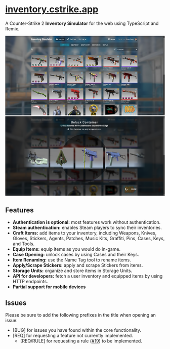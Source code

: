 # [inventory.cstrike.app](https://inventory.cstrike.app/)

A Counter-Strike 2 **Inventory Simulator** for the web using TypeScript and Remix.

<img src="https://raw.githubusercontent.com/ianlucas/cs2-inventory-simulator/main/screenshot1.png" alt="Inventory Simulator homepage" title="CS2 Inventory Simulator" />

<img src="https://raw.githubusercontent.com/ianlucas/cs2-inventory-simulator/main/screenshot2.png" alt="Inventory Simulator case opening" title="CS2 Inventory Simulator" />

## Features

- **Authentication is optional:** most features work without authentication.
- **Steam authentication:** enables Steam players to sync their inventories.
- **Craft Items:** add items to your inventory, including Weapons, Knives, Gloves, Stickers, Agents, Patches, Music Kits, Graffiti, Pins, Cases, Keys, and Tools.
- **Equip Items:** equip items as you would do in-game.
- **Case Opening:** unlock cases by using Cases and their Keys.
- **Item Renaming:** use the Name Tag tool to rename items.
- **Apply/Scrape Stickers:** apply and scrape Stickers from items.
- **Storage Units:** organize and store items in Storage Units.
- **API for developers:** fetch a user inventory and equipped items by using HTTP endpoints.
- **Partial support for mobile devices**

## Issues

Please be sure to add the following prefixes in the title when opening an issue:

- [BUG] for issues you have found within the core functionality.
- [REQ] for requesting a feature not currently implemented.
  - [REQ/RULE] for requesting a rule ([#19](https://github.com/ianlucas/cs2-inventory-simulator/issues/19)) to be implemented.

